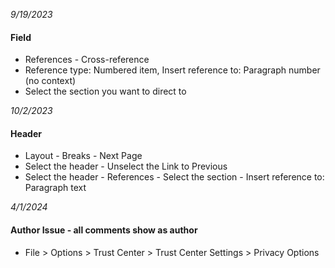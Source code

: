 *9/19/2023*
#### Field
* References - Cross-reference
* Reference type: Numbered item, Insert reference to: Paragraph number (no context)
* Select the section you want to direct to 

*10/2/2023*
#### Header
* Layout - Breaks - Next Page
* Select the header - Unselect the Link to Previous
* Select the header - References - Select the section - Insert reference to: Paragraph text 

*4/1/2024*
#### Author Issue - all comments show as author
* File > Options > Trust Center > Trust Center Settings > Privacy Options
